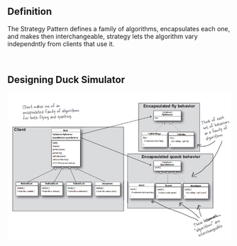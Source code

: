 <h2>Definition</h2>

The Strategy Pattern defines a family of algorithms, encapsulates each one, and makes then interchangeable, strategy lets the algorithm vary independntly from clients that use it.

<br />
<h2>Designing Duck Simulator</h2>

![alt text](https://github.com/vegasuay/DesignPatterns/blob/master/StrategyPattern/images/diagram1.PNG)
